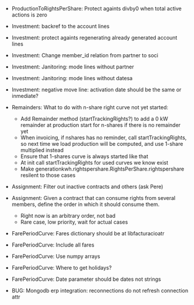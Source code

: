 - ProductionToRightsPerShare: Protect againts divby0 when total active actions is zero
- Investment: backref to the account lines
- Investment: protect againts regenerating already generated account lines
- Investment: Change member_id relation from partner to soci
- Investment: Janitoring: mode lines without partner
- Investment: Janitoring: mode lines without datesa
- Investment: negative move line: activation date should be the same or inmediate?

- Remainders: What to do with n-share right curve not yet started:
	+ Add Remainder method (startTrackingRights?) to add a 0 kW remainder at production start for n-shares if there is no remainder yet
	+ When invoicing, if nshares has no reminder, call startTrackingRights, so next time we load production will be computed, and use 1-share multiplied instead
	- Ensure that 1-shares curve is always started like that
	- At init call startTrackingRights for used curves we know exist
	+ Make generationkwh.rightspershare.RightsPerShare.rightspershare resilent to those cases

- Assignment: Filter out inactive contracts and others (ask Pere)
- Assignment: Given a contract that can consume rights from several members, define the order in which it should consume them.
    - Right now is an arbitrary order, not bad
    - Rare case, low priority, wait for actual cases

- FarePeriodCurve: Fares dictionary should be at libfacturacioatr
- FarePeriodCurve: Include all fares
- FarePeriodCurve: Use numpy arrays
- FarePeriodCurve: Where to get holidays?
- FarePeriodCurve: Date parameter should be dates not strings

- BUG: Mongodb erp integration: reconnections do not refresh connection attr


